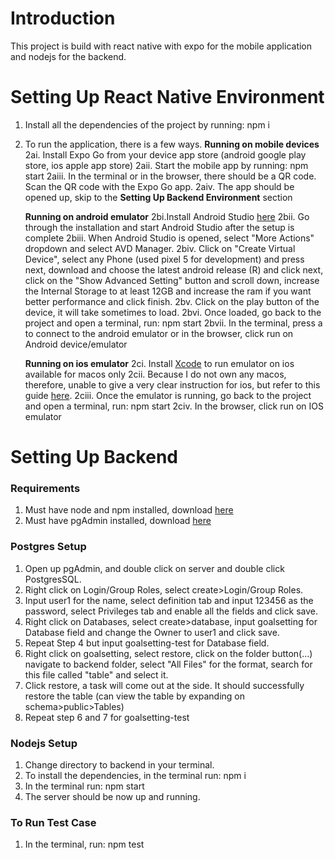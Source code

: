 # Introduction

This project is build with react native with expo for the mobile application and nodejs for the backend.

# Setting Up React Native Environment

1. Install all the dependencies of the project by running: npm i  
2. To run the application, there is a few ways.
    <b>Running on mobile devices</b>
    2ai. Install Expo Go from your device app store (android google play store, ios apple app store)
    2aii. Start the mobile app by running: npm start
    2aiii. In the terminal or in the browser, there should be a QR code. Scan the QR code with the Expo Go app.
    2aiv. The app should be opened up, skip to the <b>Setting Up Backend Environment</b> section

    <b>Running on android emulator</b>
    2bi.Install Android Studio <a href="https://developer.android.com/studio">here</a>
    2bii. Go through the installation and start Android Studio after the setup is complete
    2biii. When Android Studio is opened, select "More Actions" dropdown and select AVD Manager.
    2biv. Click on "Create Virtual Device", select any Phone (used pixel 5 for development) and press next, 
    download and choose the latest android release (R) and click next, click on the "Show Advanced Setting" button
    and scroll down, increase the Internal Storage to at least 12GB and increase the ram if you want better performance
    and click finish.
    2bv. Click on the play button of the device, it will take sometimes to load.
    2bvi. Once loaded, go back to the project and open a terminal, run: npm start
    2bvii. In the terminal, press a to connect to the android emulator or in the browser, click run on Android device/emulator

    <b>Running on ios emulator</b>
    2ci. Install <a href="https://developer.apple.com/xcode/">Xcode</a> to run emulator on ios available for macos only
    2cii. Because I do not own any macos, therefore, unable to give a very clear instruction for ios, but refer to this
    guide <a href="https://developer.apple.com/documentation/xcode/running-your-app-in-the-simulator-or-on-a-device">here</a>.
    2ciii. Once the emulator is running, go back to the project and open a terminal, run: npm start
    2civ. In the browser, click run on IOS emulator

# Setting Up Backend

### Requirements
1. Must have node and npm installed, download <a href="https://docs.npmjs.com/downloading-and-installing-node-js-and-npm">here</a>
2. Must have pgAdmin installed, download <a href="https://www.pgadmin.org/download/">here</a>

### Postgres Setup
1. Open up pgAdmin, and double click on server and double click PostgresSQL.
2. Right click on Login/Group Roles, select create>Login/Group Roles.
3. Input user1 for the name, select definition tab and input 123456 as the password, select Privileges tab and enable all the fields
and click save.
4. Right click on Databases, select create>database, input goalsetting for Database field and change the Owner to user1 and click save.
5. Repeat Step 4 but input goalsetting-test for Database field.
6. Right click on goalsetting, select restore, click on the folder button(...) navigate to backend folder, select "All Files" for the format,
search for this file called "table" and select it.
7. Click restore, a task will come out at the side. It should successfully restore the table (can view the table by expanding on schema>public>Tables)
8. Repeat step 6 and 7 for goalsetting-test

### Nodejs Setup
1. Change directory to backend in your terminal.
2. To install the dependencies, in the terminal run: npm i
3. In the terminal run: npm start
4. The server should be now up and running.

### To Run Test Case
1. In the terminal, run: npm test

